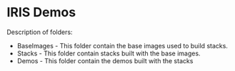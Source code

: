 # IRIS Demos

Description of folders:
* BaseImages - This folder contain the base images used to build stacks.
* Stacks - This folder contain stacks built with the base images.
* Demos - This folder contain the demos built with the stacks

